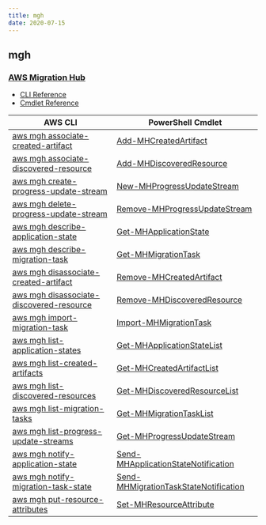 ```yaml
---
title: mgh
date: 2020-07-15
---
```


## mgh

### [AWS Migration Hub](https://aws.amazon.com/migration-hub/)

* [CLI Reference](https://docs.aws.amazon.com/cli/latest/reference/mgh/index.html)
* [Cmdlet Reference](https://docs.aws.amazon.com/powershell/latest/reference/items/AWS_Migration_Hub_cmdlets.html)

|AWS CLI|PowerShell Cmdlet|
|----|----|
|[aws mgh associate-created-artifact](https://docs.aws.amazon.com/cli/latest/reference/mgh/associate-created-artifact.html)|[Add-MHCreatedArtifact](https://docs.aws.amazon.com/powershell/latest/reference/items/Add-MHCreatedArtifact.html)|
|[aws mgh associate-discovered-resource](https://docs.aws.amazon.com/cli/latest/reference/mgh/associate-discovered-resource.html)|[Add-MHDiscoveredResource](https://docs.aws.amazon.com/powershell/latest/reference/items/Add-MHDiscoveredResource.html)|
|[aws mgh create-progress-update-stream](https://docs.aws.amazon.com/cli/latest/reference/mgh/create-progress-update-stream.html)|[New-MHProgressUpdateStream](https://docs.aws.amazon.com/powershell/latest/reference/items/New-MHProgressUpdateStream.html)|
|[aws mgh delete-progress-update-stream](https://docs.aws.amazon.com/cli/latest/reference/mgh/delete-progress-update-stream.html)|[Remove-MHProgressUpdateStream](https://docs.aws.amazon.com/powershell/latest/reference/items/Remove-MHProgressUpdateStream.html)|
|[aws mgh describe-application-state](https://docs.aws.amazon.com/cli/latest/reference/mgh/describe-application-state.html)|[Get-MHApplicationState](https://docs.aws.amazon.com/powershell/latest/reference/items/Get-MHApplicationState.html)|
|[aws mgh describe-migration-task](https://docs.aws.amazon.com/cli/latest/reference/mgh/describe-migration-task.html)|[Get-MHMigrationTask](https://docs.aws.amazon.com/powershell/latest/reference/items/Get-MHMigrationTask.html)|
|[aws mgh disassociate-created-artifact](https://docs.aws.amazon.com/cli/latest/reference/mgh/disassociate-created-artifact.html)|[Remove-MHCreatedArtifact](https://docs.aws.amazon.com/powershell/latest/reference/items/Remove-MHCreatedArtifact.html)|
|[aws mgh disassociate-discovered-resource](https://docs.aws.amazon.com/cli/latest/reference/mgh/disassociate-discovered-resource.html)|[Remove-MHDiscoveredResource](https://docs.aws.amazon.com/powershell/latest/reference/items/Remove-MHDiscoveredResource.html)|
|[aws mgh import-migration-task](https://docs.aws.amazon.com/cli/latest/reference/mgh/import-migration-task.html)|[Import-MHMigrationTask](https://docs.aws.amazon.com/powershell/latest/reference/items/Import-MHMigrationTask.html)|
|[aws mgh list-application-states](https://docs.aws.amazon.com/cli/latest/reference/mgh/list-application-states.html)|[Get-MHApplicationStateList](https://docs.aws.amazon.com/powershell/latest/reference/items/Get-MHApplicationStateList.html)|
|[aws mgh list-created-artifacts](https://docs.aws.amazon.com/cli/latest/reference/mgh/list-created-artifacts.html)|[Get-MHCreatedArtifactList](https://docs.aws.amazon.com/powershell/latest/reference/items/Get-MHCreatedArtifactList.html)|
|[aws mgh list-discovered-resources](https://docs.aws.amazon.com/cli/latest/reference/mgh/list-discovered-resources.html)|[Get-MHDiscoveredResourceList](https://docs.aws.amazon.com/powershell/latest/reference/items/Get-MHDiscoveredResourceList.html)|
|[aws mgh list-migration-tasks](https://docs.aws.amazon.com/cli/latest/reference/mgh/list-migration-tasks.html)|[Get-MHMigrationTaskList](https://docs.aws.amazon.com/powershell/latest/reference/items/Get-MHMigrationTaskList.html)|
|[aws mgh list-progress-update-streams](https://docs.aws.amazon.com/cli/latest/reference/mgh/list-progress-update-streams.html)|[Get-MHProgressUpdateStream](https://docs.aws.amazon.com/powershell/latest/reference/items/Get-MHProgressUpdateStream.html)|
|[aws mgh notify-application-state](https://docs.aws.amazon.com/cli/latest/reference/mgh/notify-application-state.html)|[Send-MHApplicationStateNotification](https://docs.aws.amazon.com/powershell/latest/reference/items/Send-MHApplicationStateNotification.html)|
|[aws mgh notify-migration-task-state](https://docs.aws.amazon.com/cli/latest/reference/mgh/notify-migration-task-state.html)|[Send-MHMigrationTaskStateNotification](https://docs.aws.amazon.com/powershell/latest/reference/items/Send-MHMigrationTaskStateNotification.html)|
|[aws mgh put-resource-attributes](https://docs.aws.amazon.com/cli/latest/reference/mgh/put-resource-attributes.html)|[Set-MHResourceAttribute](https://docs.aws.amazon.com/powershell/latest/reference/items/Set-MHResourceAttribute.html)|

